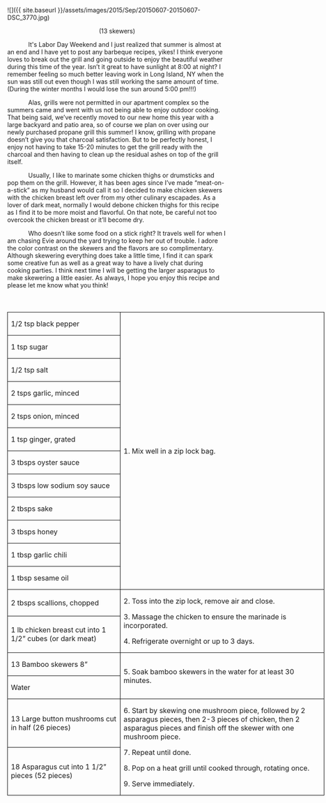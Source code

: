 ![]({{ site.baseurl }}/assets/images/2015/Sep/20150607-20150607-DSC_3770.jpg)

<p align=center style='text-align:center'><span>(13 skewers)</span></p>

<p style='text-indent:.5in'><span>It's Labor Day Weekend and I
just realized that summer is almost at an end and I have yet to post any
barbeque recipes, yikes! I think everyone loves to break out the grill and
going outside to enjoy the beautiful weather during this time of the year.
Isn’t it great to have sunlight at 8:00 at night? I remember feeling so much
better leaving work in Long Island, NY when the sun was still out even though I
was still working the same amount of time. (During the winter months I would lose
the sun around 5:00 pm!!!) </span></p>

<p style='text-indent:.5in'><span>Alas,
grills were not permitted in our apartment complex so the summers came and went
with us not being able to enjoy outdoor cooking. That being said, we’ve recently
moved to our new home this year with a large backyard and patio area, so of
course we plan on over using our newly purchased propane grill this summer! I
know, grilling with propane doesn’t give you that charcoal satisfaction. But to
be perfectly honest, I enjoy not having to take 15-20 minutes to get the grill
ready with the charcoal and then having to clean up the residual ashes on top
of the grill itself. </span></p>

<p style='text-indent:.5in'><span>Usually,
I like to marinate some chicken thighs or drumsticks and pop them on the grill.
However, it has been ages since I’ve made “meat-on-a-stick” as my husband would
call it so I decided to make chicken skewers with the chicken breast left over
from my other culinary escapades. As a lover of dark meat, normally I would
debone chicken thighs for this recipe as I find it to be more moist and
flavorful. On that note, be careful not too overcook the chicken breast or
it’ll become dry. </span></p>

<p style='text-indent:.5in'><span>Who
doesn’t like some food on a stick right? It travels well for when I am chasing
Evie around the yard trying to keep her out of trouble. I adore the color
contrast on the skewers and the flavors are so complimentary. Although
skewering everything does take a little time, I find it can spark some creative
fun as well as a great way to have a lively chat during cooking parties. I
think next time I will be getting the larger asparagus to make skewering a
little easier. As always, I hope you enjoy this recipe and please let me know
what you think!</span></p>

<p><span style='font-size:14.0pt;'>&nbsp;</span></p>

<table border=1 cellspacing=0 cellpadding=0 width=546
 style='width:545.8pt;border-collapse:collapse;border:none'>
 <tr style='height:22.55pt'>
  <td width=190 style='width:189.9pt;border:solid windowtext 1.0pt;padding:
  0in 5.4pt 0in 5.4pt;height:22.55pt'>
  <p><span>1/2 tsp black pepper</span></p>
  </td>
  <td width=356 rowspan=12 style='width:355.9pt;border:solid windowtext 1.0pt;
  border-left:none;padding:0in 5.4pt 0in 5.4pt;height:22.55pt'>
  <p><span>1. Mix well in a zip lock
  bag.</span></p>
  </td>
 </tr>
 <tr style='height:22.5pt'>
  <td width=190 style='width:189.9pt;border:solid windowtext 1.0pt;border-top:
  none;padding:0in 5.4pt 0in 5.4pt;height:22.5pt'>
  <p><span>1 tsp sugar</span></p>
  </td>
 </tr>
 <tr style='height:22.5pt'>
  <td width=190 style='width:189.9pt;border:solid windowtext 1.0pt;border-top:
  none;padding:0in 5.4pt 0in 5.4pt;height:22.5pt'>
  <p><span>1/2 tsp salt</span></p>
  </td>
 </tr>
 <tr style='height:22.5pt'>
  <td width=190 style='width:189.9pt;border:solid windowtext 1.0pt;border-top:
  none;padding:0in 5.4pt 0in 5.4pt;height:22.5pt'>
  <p><span>2 tsps garlic, minced</span></p>
  </td>
 </tr>
 <tr style='height:22.5pt'>
  <td width=190 style='width:189.9pt;border:solid windowtext 1.0pt;border-top:
  none;padding:0in 5.4pt 0in 5.4pt;height:22.5pt'>
  <p><span>2 tsps onion, minced</span></p>
  </td>
 </tr>
 <tr style='height:22.5pt'>
  <td width=190 style='width:189.9pt;border:solid windowtext 1.0pt;border-top:
  none;padding:0in 5.4pt 0in 5.4pt;height:22.5pt'>
  <p><span>1 tsp ginger, grated</span></p>
  </td>
 </tr>
 <tr style='height:22.5pt'>
  <td width=190 style='width:189.9pt;border:solid windowtext 1.0pt;border-top:
  none;padding:0in 5.4pt 0in 5.4pt;height:22.5pt'>
  <p><span>3 tbsps oyster sauce</span></p>
  </td>
 </tr>
 <tr style='height:22.5pt'>
  <td width=190 style='width:189.9pt;border:solid windowtext 1.0pt;border-top:
  none;padding:0in 5.4pt 0in 5.4pt;height:22.5pt'>
  <p><span>3 tbsps low sodium soy
  sauce</span></p>
  </td>
 </tr>
 <tr style='height:22.5pt'>
  <td width=190 style='width:189.9pt;border:solid windowtext 1.0pt;border-top:
  none;padding:0in 5.4pt 0in 5.4pt;height:22.5pt'>
  <p><span>2 tbsps sake</span></p>
  </td>
 </tr>
 <tr style='height:22.5pt'>
  <td width=190 style='width:189.9pt;border:solid windowtext 1.0pt;border-top:
  none;padding:0in 5.4pt 0in 5.4pt;height:22.5pt'>
  <p><span>3 tbsps honey</span></p>
  </td>
 </tr>
 <tr style='height:22.5pt'>
  <td width=190 style='width:189.9pt;border:solid windowtext 1.0pt;border-top:
  none;padding:0in 5.4pt 0in 5.4pt;height:22.5pt'>
  <p><span>1 tbsp garlic chili</span></p>
  </td>
 </tr>
 <tr style='height:22.5pt'>
  <td width=190 style='width:189.9pt;border:solid windowtext 1.0pt;border-top:
  none;padding:0in 5.4pt 0in 5.4pt;height:22.5pt'>
  <p><span>1 tbsp sesame oil</span></p>
  </td>
 </tr>
 <tr style='height:22.5pt'>
  <td width=190 style='width:189.9pt;border:solid windowtext 1.0pt;border-top:
  none;padding:0in 5.4pt 0in 5.4pt;height:22.5pt'>
  <p><span>2 tbsps scallions, chopped</span></p>
  </td>
  <td width=356 rowspan=2 style='width:355.9pt;border-top:none;border-left:
  none;border-bottom:solid windowtext 1.0pt;border-right:solid windowtext 1.0pt;
  padding:0in 5.4pt 0in 5.4pt;height:22.5pt'>
  <p><span>2. Toss into the zip lock,
  remove air and close.</span></p>
  <p><span>3. Massage the chicken to
  ensure the marinade is incorporated.</span></p>
  <p><span>4. Refrigerate overnight
  or up to 3 days.</span></p>
  </td>
 </tr>
 <tr style='height:22.5pt'>
  <td width=190 style='width:189.9pt;border:solid windowtext 1.0pt;border-top:
  none;padding:0in 5.4pt 0in 5.4pt;height:22.5pt'>
  <p><span>1 lb chicken breast cut
  into 1 1/2” cubes (or dark meat)</span></p>
  </td>
 </tr>
 <tr style='height:22.5pt'>
  <td width=190 style='width:189.9pt;border:solid windowtext 1.0pt;border-top:
  none;padding:0in 5.4pt 0in 5.4pt;height:22.5pt'>
  <p><span>13 Bamboo skewers 8”</span></p>
  </td>
  <td width=356 rowspan=2 style='width:355.9pt;border-top:none;border-left:
  none;border-bottom:solid windowtext 1.0pt;border-right:solid windowtext 1.0pt;
  padding:0in 5.4pt 0in 5.4pt;height:22.5pt'>
  <p><span>5. Soak bamboo skewers in
  the water for at least 30 minutes.</span></p>
  </td>
 </tr>
 <tr style='height:22.5pt'>
  <td width=190 style='width:189.9pt;border:solid windowtext 1.0pt;border-top:
  none;padding:0in 5.4pt 0in 5.4pt;height:22.5pt'>
  <p><span>Water</span></p>
  </td>
 </tr>
 <tr style='height:22.5pt'>
  <td width=190 style='width:189.9pt;border:solid windowtext 1.0pt;border-top:
  none;padding:0in 5.4pt 0in 5.4pt;height:22.5pt'>
  <p><span>13 Large button mushrooms
  cut in half (26 pieces)</span></p>
  </td>
  <td width=356 rowspan=2 style='width:355.9pt;border-top:none;border-left:
  none;border-bottom:solid windowtext 1.0pt;border-right:solid windowtext 1.0pt;
  padding:0in 5.4pt 0in 5.4pt;height:22.5pt'>
  <p><span>6. Start by skewing one
  mushroom piece, followed by 2 asparagus pieces, then 2-3 pieces of chicken,
  then 2 asparagus pieces and finish off the skewer with one mushroom piece. </span></p>
  <p><span>7. Repeat until done.</span></p>
  <p><span>8. Pop on a heat grill
  until cooked through, rotating once.</span></p>
  <p><span>9. Serve immediately.</span></p>
  </td>
 </tr>
 <tr style='height:22.5pt'>
  <td width=190 style='width:189.9pt;border:solid windowtext 1.0pt;border-top:
  none;padding:0in 5.4pt 0in 5.4pt;height:22.5pt'>
  <p><span>18 Asparagus cut into 1
  1/2” pieces (52 pieces)</span></p>
  </td>
 </tr>
</table>